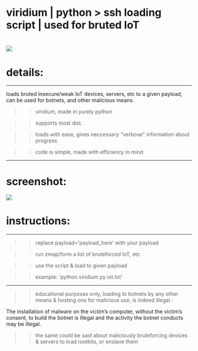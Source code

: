 # viridium | python > ssh loading script | used for bruted IoT
# ![](https://img.shields.io/badge/version-1.0-lightgrey.svg)

# details:
---------------------------------------------------
loads bruted insecure/weak IoT devices, servers, etc to a given payload, can be used for botnets, and other malicious means.

>> viridium, made in purely python

>> supports most dist.

>> loads with ease, gives neccessary "verbose" information about progress

>> code is simple, made with efficiency in mind

---------------------------------------------------
# screenshot:
 
![](https://media.discordapp.net/attachments/790276225947009034/792186526057758760/code.png?width=484&height=325)


# instructions:
---------------------------------------------------

>> replace payload='payload_here' with your payload

>> run zmap/form a list of bruteforced IoT, etc

>> use the script & load to given payload

>> example: 'python viridium.py iot.txt'

---------------------------------------------------
>> educational purposes only, loading to botnets by any other means & hosting one for malicious use, is indeed illegal :

The installation of malware on the victim’s computer, without the victim’s consent, to build the botnet is illegal and the activity the botnet conducts may be illegal.

>> the same could be said about maliciously bruteforcing devices & servers to load rootkits, or enslave them
